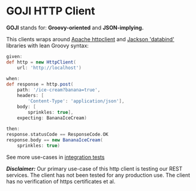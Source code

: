 # GOJI HTTP Client

**GOJI** stands for: **Groovy-oriented** and **JSON-implying.**

This clients wraps around [Apache httpclient](https://hc.apache.org/httpcomponents-client-ga/) and [Jackson 'databind'](https://github.com/FasterXML/jackson-databind) libraries with lean Groovy syntax:
```groovy
given:
def http = new HttpClient(
    url: 'http://localhost')
    
when:
def response = http.post(
    path: '/ice-cream?banana=true',
    headers: [
        'Content-Type': 'application/json'],
    body: [
        sprinkles: true],
    expecting: BananaIceCream)
    
then:
response.statusCode == ResponseCode.OK
response.body == new BananaIceCream(
    sprinkles: true)
```

See more use-cases in [integration tests](src/integration-test/groovy)

_**Disclaimer:**_ Our primary use-case of this http client is testing our REST services. The client has not been tested for any production use. The client has no verification of https certificates et al.